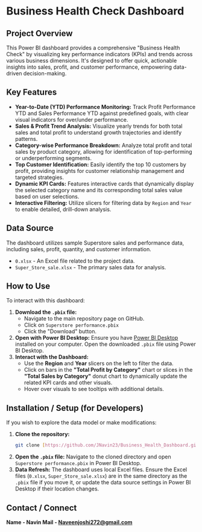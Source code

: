 # Business Health Check Dashboard

## Project Overview

This Power BI dashboard provides a comprehensive "Business Health Check" by visualizing key performance indicators (KPIs) and trends across various business dimensions. It's designed to offer quick, actionable insights into sales, profit, and customer performance, empowering data-driven decision-making.

## Key Features

* **Year-to-Date (YTD) Performance Monitoring:** Track Profit Performance YTD and Sales Performance YTD against predefined goals, with clear visual indicators for over/under performance.
* **Sales & Profit Trend Analysis:** Visualize yearly trends for both total sales and total profit to understand growth trajectories and identify patterns.
* **Category-wise Performance Breakdown:** Analyze total profit and total sales by product category, allowing for identification of top-performing or underperforming segments.
* **Top Customer Identification:** Easily identify the top 10 customers by profit, providing insights for customer relationship management and targeted strategies.
* **Dynamic KPI Cards:** Features interactive cards that dynamically display the selected category name and its corresponding total sales value based on user selections.
* **Interactive Filtering:** Utilize slicers for filtering data by `Region` and `Year` to enable detailed, drill-down analysis.


## Data Source

The dashboard utilizes sample Superstore sales and performance data, including sales, profit, quantity, and customer information.
* `0.xlsx` - An Excel file related to the project data.
* `Super_Store_sale.xlsx` - The primary sales data for analysis.

## How to Use

To interact with this dashboard:

1.  **Download the `.pbix` file:**
    * Navigate to the main repository page on GitHub.
    * Click on `Superstore performance.pbix` 
    * Click the "Download" button.
2.  **Open with Power BI Desktop:** Ensure you have [Power BI Desktop](https://powerbi.microsoft.com/desktop/) installed on your computer. Open the downloaded `.pbix` file using Power BI Desktop.
3.  **Interact with the Dashboard:**
    * Use the **Region** and **Year** slicers on the left to filter the data.
    * Click on bars in the **"Total Profit by Category"** chart or slices in the **"Total Sales by Category"** donut chart to dynamically update the related KPI cards and other visuals.
    * Hover over visuals to see tooltips with additional details.

## Installation / Setup (for Developers)

If you wish to explore the data model or make modifications:

1.  **Clone the repository:**
    ```bash
    git clone [https://github.com/JNavin23/Business_Health_Dashboard.git](https://github.com/JNavin23/Business_Health_Dashboard.git)
    ```
2.  **Open the `.pbix` file:** Navigate to the cloned directory and open `Superstore performance.pbix` in Power BI Desktop.
3.  **Data Refresh:** The dashboard uses local Excel files. Ensure the Excel files (`0.xlsx`, `Super_Store_sale.xlsx`) are in the same directory as the `.pbix` file if you move it, or update the data source settings in Power BI Desktop if their location changes.

## Contact / Connect

**Name - Navin
Mail - Naveenjoshi272@gmail.com**
